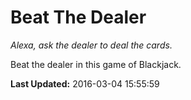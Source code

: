 # Beat The Dealer
*Alexa, ask the dealer to deal the cards.*

Beat the dealer in this game of Blackjack.

**Last Updated:** 2016-03-04 15:55:59